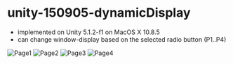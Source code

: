# unity-150905-dynamicDisplay

- implemented on Unity 5.1.2-f1 on MacOS X 10.8.5
- can change window-display based on the selected radio button (P1..P4)

![Page1](https://qiita-image-store.s3.amazonaws.com/0/32870/63152df7-75e3-c23c-9e8f-e18837954700.jpeg)
![Page2](https://qiita-image-store.s3.amazonaws.com/0/32870/93b7dedc-6ad2-bc94-f43f-1869d130e067.jpeg)
![Page3](https://qiita-image-store.s3.amazonaws.com/0/32870/b633daba-1c73-8e4f-2be0-f7ddb80fcd81.jpeg)
![Page4](https://qiita-image-store.s3.amazonaws.com/0/32870/3b454cad-1683-50e2-5ac8-284e24baa986.jpeg)
